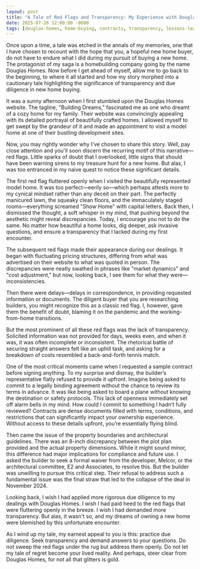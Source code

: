 ```yaml
---
layout: post
title: "A Tale of Red Flags and Transparency: My Experience with Douglas Homes"
date: 2025-07-26 12:00:00 -0600
tags: [douglas-homes, home-buying, contracts, transparency, lessons-learned, red-flags]
---
```


Once upon a time, a tale was etched in the annals of my memories, one that I have chosen to recount with the hope that you, a hopeful new home buyer, do not have to endure what I did during my pursuit of buying a new home. The protagonist of my saga is a homebuilding company going by the name Douglas Homes. Now before I get ahead of myself, allow me to go back to the beginning, to where it all started and how my story morphed into a cautionary tale highlighting the significance of transparency and due diligence in new home buying.

It was a sunny afternoon when I first stumbled upon the Douglas Homes website. The tagline, "Building Dreams," fascinated me as one who dreamt of a cozy home for my family. Their website was convincingly appealing with its detailed portrayal of beautifully crafted homes. I allowed myself to get swept by the grandeur of it and made an appointment to visit a model home at one of their bustling development sites.

Now, you may rightly wonder why I've chosen to share this story. Well, pay close attention and you'll soon discern the recurring motif of this narrative—red flags. Little sparks of doubt that I overlooked, little signs that should have been warning sirens to my treasure hunt for a new home. But alas, I was too entranced in my naive quest to notice these significant details.

The first red flag fluttered openly when I visited the beautifully represented model home. It was too perfect—eerily so—which perhaps attests more to my cynical mindset rather than any deceit on their part. The perfectly manicured lawn, the squeaky clean floors, and the immaculately staged rooms—everything screamed "Show Home" with capital letters. Back then, I dismissed the thought, a soft whisper in my mind, that pushing beyond the aesthetic might reveal discrepancies. Today, I encourage you not to do the same. No matter how beautiful a home looks, dig deeper, ask invasive questions, and ensure a transparency that I lacked during my first encounter.

The subsequent red flags made their appearance during our dealings. It began with fluctuating pricing structures, differing from what was advertised on their website to what was quoted in person. The discrepancies were neatly swathed in phrases like "market dynamics" and "cost adjustment," but now, looking back, I see them for what they were—inconsistencies.

Then there were delays—delays in correspondence, in providing requested information or documents. The diligent buyer that you are researching builders, you might recognize this as a classic red flag. I, however, gave them the benefit of doubt, blaming it on the pandemic and the working-from-home transitions.

But the most prominent of all these red flags was the lack of transparency. Solicited information was not provided for days, weeks even, and when it was, it was often incomplete or inconsistent. The rhetorical battle of securing straight answers felt like an uphill task, and asking for a breakdown of costs resembled a back-and-forth tennis match.

One of the most critical moments came when I requested a sample contract before signing anything. To my surprise and dismay, the builder’s representative flatly refused to provide it upfront. Imagine being asked to commit to a legally binding agreement without the chance to review its terms in advance. It was like being asked to board a plane without knowing the destination or safety protocols. This lack of openness immediately set off alarm bells in my mind. How could I commit to something I hadn’t fully reviewed? Contracts are dense documents filled with terms, conditions, and restrictions that can significantly impact your ownership experience. Without access to these details upfront, you’re essentially flying blind.

Then came the issue of the property boundaries and architectural guidelines. There was an 8-inch discrepancy between the plot plan provided and the actual property dimensions. While it might sound minor, this difference had major implications for compliance and future use. I asked the builder to seek a formal waiver from the developer, Melcor, or the architectural committee, E2 and Associates, to resolve this. But the builder was unwilling to pursue this critical step. Their refusal to address such a fundamental issue was the final straw that led to the collapse of the deal in November 2024.

Looking back, I wish I had applied more rigorous due diligence to my dealings with Douglas Homes. I wish I had paid heed to the red flags that were fluttering openly in the breeze. I wish I had demanded more transparency. But alas, it wasn't so, and my dreams of owning a new home were blemished by this unfortunate encounter.

As I wind up my tale, my earnest appeal to you is this: practice due diligence. Seek transparency and demand answers to your questions. Do not sweep the red flags under the rug but address them openly. Do not let my tale of regret become your lived reality. And perhaps, steer clear from Douglas Homes, for not all that glitters is gold.
